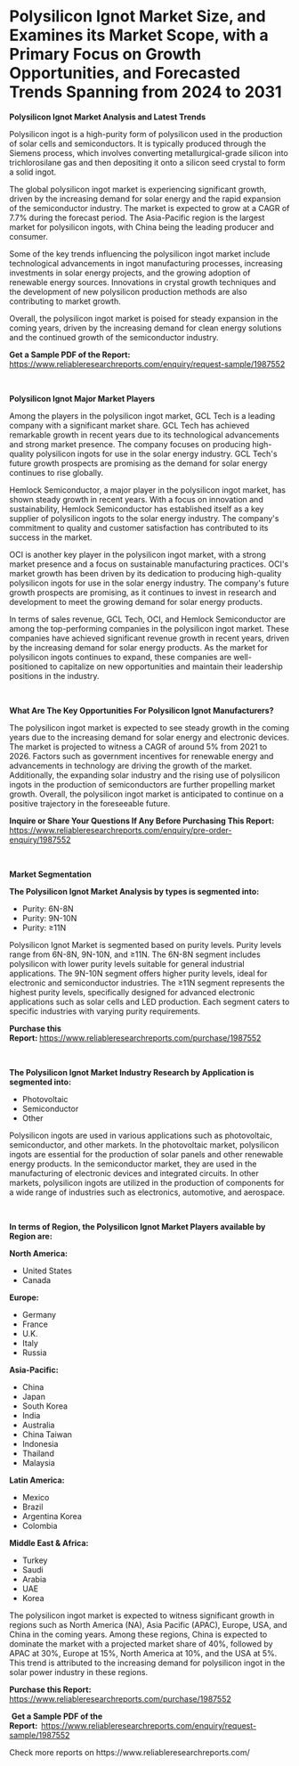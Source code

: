 <p><h1>Polysilicon Ignot Market Size, and Examines its Market Scope, with a Primary Focus on Growth Opportunities, and Forecasted Trends Spanning from 2024 to 2031</h1></p><p><strong>Polysilicon Ignot Market Analysis and Latest Trends</strong></p>
<p><p>Polysilicon ingot is a high-purity form of polysilicon used in the production of solar cells and semiconductors. It is typically produced through the Siemens process, which involves converting metallurgical-grade silicon into trichlorosilane gas and then depositing it onto a silicon seed crystal to form a solid ingot.</p><p>The global polysilicon ingot market is experiencing significant growth, driven by the increasing demand for solar energy and the rapid expansion of the semiconductor industry. The market is expected to grow at a CAGR of 7.7% during the forecast period. The Asia-Pacific region is the largest market for polysilicon ingots, with China being the leading producer and consumer.</p><p>Some of the key trends influencing the polysilicon ingot market include technological advancements in ingot manufacturing processes, increasing investments in solar energy projects, and the growing adoption of renewable energy sources. Innovations in crystal growth techniques and the development of new polysilicon production methods are also contributing to market growth.</p><p>Overall, the polysilicon ingot market is poised for steady expansion in the coming years, driven by the increasing demand for clean energy solutions and the continued growth of the semiconductor industry.</p></p>
<p><strong>Get a Sample PDF of the Report:&nbsp;</strong> <a href="https://www.reliableresearchreports.com/enquiry/request-sample/1987552">https://www.reliableresearchreports.com/enquiry/request-sample/1987552</a></p>
<p>&nbsp;</p>
<p><strong>Polysilicon Ignot Major Market Players</strong></p>
<p><p>Among the players in the polysilicon ingot market, GCL Tech is a leading company with a significant market share. GCL Tech has achieved remarkable growth in recent years due to its technological advancements and strong market presence. The company focuses on producing high-quality polysilicon ingots for use in the solar energy industry. GCL Tech's future growth prospects are promising as the demand for solar energy continues to rise globally.</p><p>Hemlock Semiconductor, a major player in the polysilicon ingot market, has shown steady growth in recent years. With a focus on innovation and sustainability, Hemlock Semiconductor has established itself as a key supplier of polysilicon ingots to the solar energy industry. The company's commitment to quality and customer satisfaction has contributed to its success in the market.</p><p>OCI is another key player in the polysilicon ingot market, with a strong market presence and a focus on sustainable manufacturing practices. OCI's market growth has been driven by its dedication to producing high-quality polysilicon ingots for use in the solar energy industry. The company's future growth prospects are promising, as it continues to invest in research and development to meet the growing demand for solar energy products.</p><p>In terms of sales revenue, GCL Tech, OCI, and Hemlock Semiconductor are among the top-performing companies in the polysilicon ingot market. These companies have achieved significant revenue growth in recent years, driven by the increasing demand for solar energy products. As the market for polysilicon ingots continues to expand, these companies are well-positioned to capitalize on new opportunities and maintain their leadership positions in the industry.</p></p>
<p>&nbsp;</p>
<p><strong>What Are The Key Opportunities For Polysilicon Ignot Manufacturers?</strong></p>
<p><p>The polysilicon ingot market is expected to see steady growth in the coming years due to the increasing demand for solar energy and electronic devices. The market is projected to witness a CAGR of around 5% from 2021 to 2026. Factors such as government incentives for renewable energy and advancements in technology are driving the growth of the market. Additionally, the expanding solar industry and the rising use of polysilicon ingots in the production of semiconductors are further propelling market growth. Overall, the polysilicon ingot market is anticipated to continue on a positive trajectory in the foreseeable future.</p></p>
<p><strong>Inquire or Share Your Questions If Any Before Purchasing This Report:</strong> <a href="https://www.reliableresearchreports.com/enquiry/pre-order-enquiry/1987552">https://www.reliableresearchreports.com/enquiry/pre-order-enquiry/1987552</a></p>
<p>&nbsp;</p>
<p><strong>Market Segmentation</strong></p>
<p><strong>The Polysilicon Ignot Market Analysis by types is segmented into:</strong></p>
<p><ul><li>Purity: 6N-8N</li><li>Purity: 9N-10N</li><li>Purity: ≥11N</li></ul></p>
<p><p>Polysilicon Ignot Market is segmented based on purity levels. Purity levels range from 6N-8N, 9N-10N, and ≥11N. The 6N-8N segment includes polysilicon with lower purity levels suitable for general industrial applications. The 9N-10N segment offers higher purity levels, ideal for electronic and semiconductor industries. The ≥11N segment represents the highest purity levels, specifically designed for advanced electronic applications such as solar cells and LED production. Each segment caters to specific industries with varying purity requirements.</p></p>
<p><strong>Purchase this Report:&nbsp;</strong><a href="https://www.reliableresearchreports.com/purchase/1987552">https://www.reliableresearchreports.com/purchase/1987552</a></p>
<p>&nbsp;</p>
<p><strong>The Polysilicon Ignot Market Industry Research by Application is segmented into:</strong></p>
<p><ul><li>Photovoltaic</li><li>Semiconductor</li><li>Other</li></ul></p>
<p><p>Polysilicon ingots are used in various applications such as photovoltaic, semiconductor, and other markets. In the photovoltaic market, polysilicon ingots are essential for the production of solar panels and other renewable energy products. In the semiconductor market, they are used in the manufacturing of electronic devices and integrated circuits. In other markets, polysilicon ingots are utilized in the production of components for a wide range of industries such as electronics, automotive, and aerospace.</p></p>
<p>&nbsp;</p>
<p><strong>In terms of Region, the Polysilicon Ignot Market Players available by Region are:</strong></p>
<p>
    <p> <strong> North America: </strong>
        <ul>
            <li>United States</li>
            <li>Canada</li>
        </ul>
        </p> 
    <p> <strong> Europe: </strong>
        <ul>
            <li>Germany</li>
            <li>France</li>
            <li>U.K.</li>
            <li>Italy</li>
            <li>Russia</li>
        </ul>
        </p> 
    <p> <strong> Asia-Pacific: </strong>
        <ul>
            <li>China</li>
            <li>Japan</li>
            <li>South Korea</li>
            <li>India</li>
            <li>Australia</li>
            <li>China Taiwan</li>
            <li>Indonesia</li>
            <li>Thailand</li>
            <li>Malaysia</li>
        </ul>
        </p> 
    <p> <strong> Latin America: </strong>
        <ul>
            <li>Mexico</li>
            <li>Brazil</li>
            <li>Argentina Korea</li>
            <li>Colombia</li>
        </ul>
        </p> 
    <p> <strong> Middle East & Africa: </strong>
        <ul>
            <li>Turkey</li>
            <li>Saudi</li>
            <li>Arabia</li>
            <li>UAE</li>
            <li>Korea</li>
        </ul>
    </p>
    </p>
<p><p>The polysilicon ingot market is expected to witness significant growth in regions such as North America (NA), Asia Pacific (APAC), Europe, USA, and China in the coming years. Among these regions, China is expected to dominate the market with a projected market share of 40%, followed by APAC at 30%, Europe at 15%, North America at 10%, and the USA at 5%. This trend is attributed to the increasing demand for polysilicon ingot in the solar power industry in these regions.</p></p>
<p><strong>Purchase this Report: </strong><a href="https://www.reliableresearchreports.com/purchase/1987552">https://www.reliableresearchreports.com/purchase/1987552</a></p>
<p>&nbsp;<strong>Get a Sample PDF of the Report:&nbsp;&nbsp;</strong><a href="https://www.reliableresearchreports.com/enquiry/request-sample/1987552">https://www.reliableresearchreports.com/enquiry/request-sample/1987552</a></p>
<p><strong></strong></p>
<p>Check more reports on https://www.reliableresearchreports.com/</p>